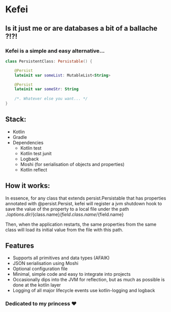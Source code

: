 # Kefei
## Is it just me or are databases a bit of a ballache ?!?!
### Kefei is a simple and easy alternative...

```kotlin
class PersistentClass: Persistable() {

    @Persist
    lateinit var someList: MutableList<String>

    @Persist
    lateinit var someStr: String
    
    /*. Whatever else you want... */
}
```

## Stack:
- Kotlin
- Gradle
- Dependencies
  - Kotlin test 
  - Kotlin test junit
  - Logback
  - Moshi (for serialisation of objects and properties)
  - Kotlin reflect


## How it works:
In essence, for any class that extends persist.Persistable that has properties
annotated with @persist.Persist, kefei will register a jvm shutdown hook to save the value
of the property to a local file under the path ./${options.dir}/${class.name}/${field.class.name}/${field.name}

Then, when the application restarts, the same properties from the same class will load its initial value from the file with this path.

## Features
- Supports all primitives and data types (AFAIK)
- JSON serialisation using Moshi
- Optional configuration file
- Minimal, simple code and easy to integrate into projects
- Occasionally dips into the JVM for reflection, but as much as possible is done at the kotlin layer
- Logging of all major lifecycle events use kotlin-logging and logback

### Dedicated to my princess ❤️
